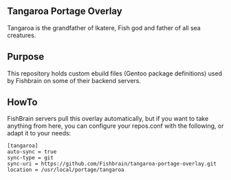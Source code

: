 ## Tangaroa Portage Overlay

Tangaroa is the grandfather of Ikatere, Fish god and father of all sea creatures.

## Purpose

This repository holds custom ebuild files (Gentoo package definitions) used by Fishbrain on some of their backend servers.

## HowTo

FishBrain servers pull this overlay automatically, but if you want to take anything from here, you can configure your repos.conf with the following, or adapt it to your needs:

```
[tangaroa]
auto-sync = true
sync-type = git
sync-uri = https://github.com/Fishbrain/tangaroa-portage-overlay.git
location = /usr/local/portage/tangaroa
```
